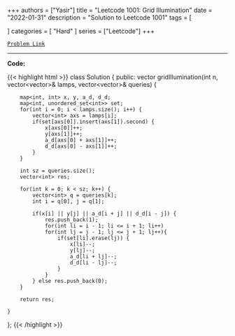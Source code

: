 
+++
authors = ["Yasir"]
title = "Leetcode 1001: Grid Illumination"
date = "2022-01-31"
description = "Solution to Leetcode 1001"
tags = [
    
]
categories = [
    "Hard"
]
series = ["Leetcode"]
+++



[`Problem Link`](https://leetcode.com/problems/grid-illumination/description/)

---

**Code:**

{{< highlight html >}}
class Solution {
public:
    vector<int> gridIllumination(int n, vector<vector<int>>& lamps, vector<vector<int>>& queries) {

        map<int, int> x, y, a_d, d_d;
        map<int, unordered_set<int>> set;
        for(int i = 0; i < lamps.size(); i++) {
            vector<int> axs = lamps[i];
            if(set[axs[0]].insert(axs[1]).second) {
                x[axs[0]]++;
                y[axs[1]]++;
                a_d[axs[0] + axs[1]]++;
                d_d[axs[0] - axs[1]]++;
            }
        }

        int sz = queries.size();
        vector<int> res;

        for(int k = 0; k < sz; k++) {
            vector<int> q = queries[k];
            int i = q[0], j = q[1];
            
            if(x[i] || y[j] || a_d[i + j] || d_d[i - j]) {
                res.push_back(1);
                for(int li = i - 1; li <= i + 1; li++)
                for(int lj = j - 1; lj <= j + 1; lj++){
                    if(set[li].erase(lj)) {
                        x[li]--;
                        y[lj]--;
                        a_d[li + lj]--;
                        d_d[li - lj]--;
                    }
                }
            } else res.push_back(0);
        }

        return res;
        
    }
};
{{< /highlight >}}

